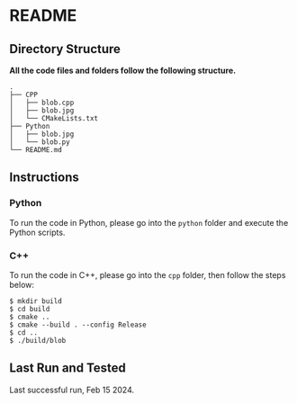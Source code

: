 # README



## Directory Structure

**All the code files and folders follow the following structure.**

```
.
├── CPP
│   ├── blob.cpp
│   ├── blob.jpg
│   └── CMakeLists.txt
├── Python
│   ├── blob.jpg
│   └── blob.py
└── README.md

```



## Instructions

### Python

To run the code in Python, please go into the `python` folder and execute the Python scripts.

### C++

To run the code in C++, please go into the `cpp` folder, then follow the steps below:

```
$ mkdir build
$ cd build
$ cmake ..
$ cmake --build . --config Release
$ cd ..
$ ./build/blob
```

## Last Run and Tested

Last successful run, Feb 15 2024.